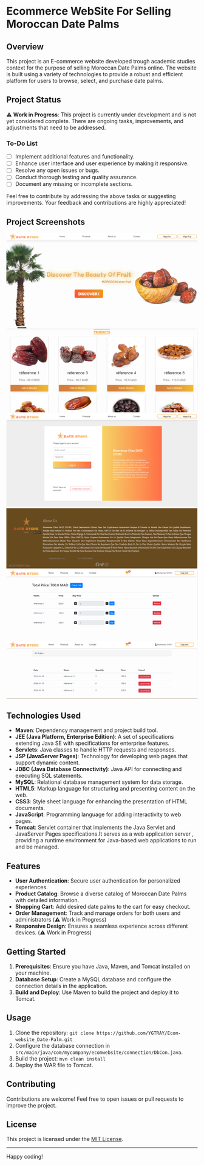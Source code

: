 # Ecommerce WebSite For Selling Moroccan Date Palms

## Overview

This project is an E-commerce website developed  trough academic studies context for the purpose of selling Moroccan Date Palms online. The website is built using a variety of technologies to provide a robust and efficient platform for users to browse, select, and purchase date palms.

## Project Status

⚠️ **Work in Progress**: This project is currently under development and is not yet considered complete. There are ongoing tasks, improvements, and adjustments that need to be addressed.

### To-Do List

- [ ] Implement additional features and functionality.
- [ ] Enhance user interface and user experience by making it responsive.
- [ ] Resolve any open issues or bugs.
- [ ] Conduct thorough testing and quality assurance.
- [ ] Document any missing or incomplete sections.

Feel free to contribute by addressing the above tasks or suggesting improvements. Your feedback and contributions are highly appreciated!
## Project Screenshots 

![Hero-section](Screenshots-of-website/screenshot-1.png)
![Product-section](Screenshots-of-website/screenshot-2.png)
![SignIN-section](Screenshots-of-website/screenshot-3.png)
![AbousUS-section](Screenshots-of-website/screenshot-4.png)
![Cart-section](Screenshots-of-website/screenshot-5.png)
![CheckOut-section](Screenshots-of-website/screenshot-6.png)

## Technologies Used

- **Maven**: Dependency management and project build tool.
- **JEE (Java Platform, Enterprise Edition)**: A set of specifications extending Java SE with specifications for enterprise features.
- **Servlets**: Java classes to handle HTTP requests and responses.
- **JSP (JavaServer Pages)**: Technology for developing web pages that support dynamic content.
- **JDBC (Java Database Connectivity)**: Java API for connecting and executing SQL statements.
- **MySQL**: Relational database management system for data storage.
- **HTML5**: Markup language for structuring and presenting content on the web.
- **CSS3**: Style sheet language for enhancing the presentation of HTML documents.
- **JavaScript**: Programming language for adding interactivity to web pages.
- **Tomcat**: Servlet container that implements the Java Servlet and JavaServer Pages specifications.It serves as a web application server , providing a runtime environment for Java-based web               applications to run and be managed.

## Features

- **User Authentication**: Secure user authentication for personalized experiences.
- **Product Catalog**: Browse a diverse catalog of Moroccan Date Palms with detailed information.
- **Shopping Cart**: Add desired date palms to the cart for easy checkout.
- **Order Management**: Track and manage orders for both users and administrators (⚠️ Work in Progress)
- **Responsive Design**: Ensures a seamless experience across different devices. (⚠️ Work in Progress)

## Getting Started

1. **Prerequisites**: Ensure you have Java, Maven, and Tomcat installed on your machine.
2. **Database Setup**: Create a MySQL database and configure the connection details in the application.
3. **Build and Deploy**: Use Maven to build the project and deploy it to Tomcat.

## Usage

1. Clone the repository: `git clone https://github.com/YGTRAY/Ecom-website_Date-Palm.git `
2. Configure the database connection in `src/main/java/com/mycompany/ecomwebsite/connection/DbCon.java`. 
3. Build the project: `mvn clean install`
4. Deploy the WAR file to Tomcat.

## Contributing

Contributions are welcome! Feel free to open issues or pull requests to improve the project.

## License

This project is licensed under the [MIT License](LICENSE).

---


Happy coding!

